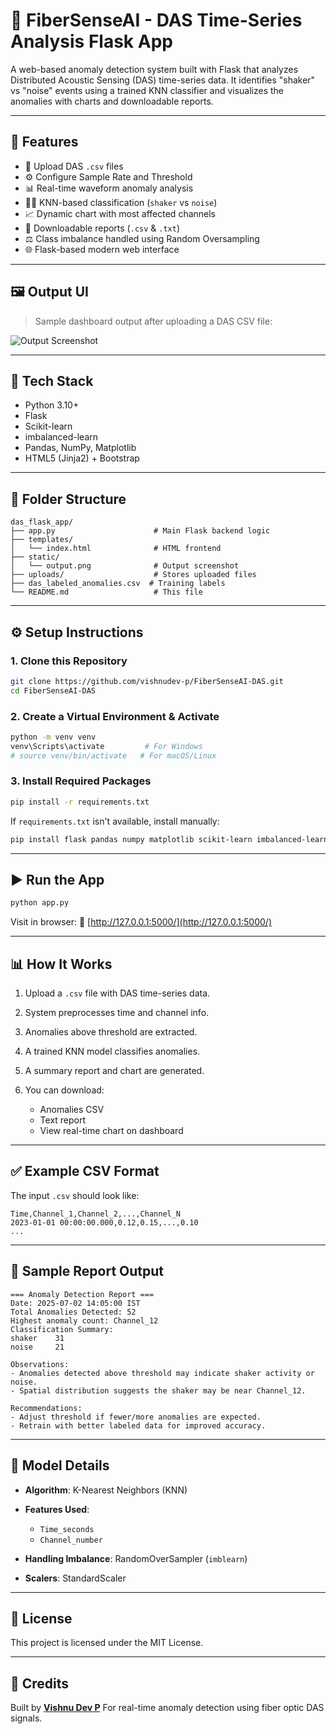 # 📱 FiberSenseAI - DAS Time-Series Analysis Flask App

A web-based anomaly detection system built with Flask that analyzes Distributed Acoustic Sensing (DAS) time-series data.
It identifies "shaker" vs "noise" events using a trained KNN classifier and visualizes the anomalies with charts and downloadable reports.

---

## 🚀 Features

* 📁 Upload DAS `.csv` files
* ⚙️ Configure Sample Rate and Threshold
* 📊 Real-time waveform anomaly analysis
* 🧟‍♂️ KNN-based classification (`shaker` vs `noise`)
* 📈 Dynamic chart with most affected channels
* 📄 Downloadable reports (`.csv` & `.txt`)
* ⚖️ Class imbalance handled using Random Oversampling
* 🌐 Flask-based modern web interface

---

## 🖼️ Output UI

> Sample dashboard output after uploading a DAS CSV file:

![Output Screenshot](static/output.png)

---

## 🧠 Tech Stack

* Python 3.10+
* Flask
* Scikit-learn
* imbalanced-learn
* Pandas, NumPy, Matplotlib
* HTML5 (Jinja2) + Bootstrap

---

## 📁 Folder Structure

```
das_flask_app/
├── app.py                      # Main Flask backend logic
├── templates/
│   └── index.html              # HTML frontend
├── static/
│   └── output.png              # Output screenshot
├── uploads/                    # Stores uploaded files
├── das_labeled_anomalies.csv  # Training labels
└── README.md                   # This file
```

---

## ⚙️ Setup Instructions

### 1. Clone this Repository

```bash
git clone https://github.com/vishnudev-p/FiberSenseAI-DAS.git
cd FiberSenseAI-DAS
```

### 2. Create a Virtual Environment & Activate

```bash
python -m venv venv
venv\Scripts\activate         # For Windows
# source venv/bin/activate   # For macOS/Linux
```

### 3. Install Required Packages

```bash
pip install -r requirements.txt
```

If `requirements.txt` isn't available, install manually:

```bash
pip install flask pandas numpy matplotlib scikit-learn imbalanced-learn
```

---

## ▶️ Run the App

```bash
python app.py
```

Visit in browser:
📍 [http://127.0.0.1:5000/](http://127.0.0.1:5000/)

---

## 📊 How It Works

1. Upload a `.csv` file with DAS time-series data.
2. System preprocesses time and channel info.
3. Anomalies above threshold are extracted.
4. A trained KNN model classifies anomalies.
5. A summary report and chart are generated.
6. You can download:

   * Anomalies CSV
   * Text report
   * View real-time chart on dashboard

---

## ✅ Example CSV Format

The input `.csv` should look like:

```
Time,Channel_1,Channel_2,...,Channel_N
2023-01-01 00:00:00.000,0.12,0.15,...,0.10
...
```

---

## 📄 Sample Report Output

```
=== Anomaly Detection Report ===
Date: 2025-07-02 14:05:00 IST
Total Anomalies Detected: 52
Highest anomaly count: Channel_12
Classification Summary:
shaker    31
noise     21

Observations:
- Anomalies detected above threshold may indicate shaker activity or noise.
- Spatial distribution suggests the shaker may be near Channel_12.

Recommendations:
- Adjust threshold if fewer/more anomalies are expected.
- Retrain with better labeled data for improved accuracy.
```

---

## 🧠 Model Details

* **Algorithm**: K-Nearest Neighbors (KNN)
* **Features Used**:

  * `Time_seconds`
  * `Channel_number`
* **Handling Imbalance**: RandomOverSampler (`imblearn`)
* **Scalers**: StandardScaler

---

## 📜 License

This project is licensed under the MIT License.

---

## 🙌 Credits

Built by **[Vishnu Dev P](https://github.com/vishnudev-p)**
For real-time anomaly detection using fiber optic DAS signals.
